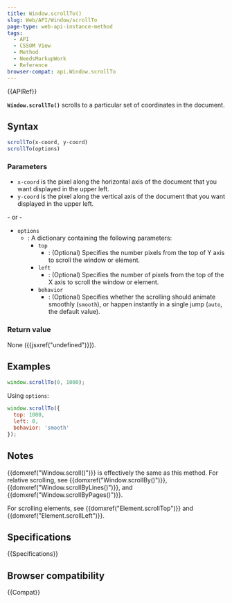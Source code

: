 ```yaml
---
title: Window.scrollTo()
slug: Web/API/Window/scrollTo
page-type: web-api-instance-method
tags:
  - API
  - CSSOM View
  - Method
  - NeedsMarkupWork
  - Reference
browser-compat: api.Window.scrollTo
---
```

{{APIRef}}

**`Window.scrollTo()`** scrolls to a particular set of
coordinates in the document.

## Syntax

```js
scrollTo(x-coord, y-coord)
scrollTo(options)
```

### Parameters

- `x-coord` is the pixel along the horizontal axis of the
  document that you want displayed in the upper left.
- `y-coord` is the pixel along the vertical axis of the document
  that you want displayed in the upper left.

\- or -

- `options`
  - : A dictionary containing the following parameters:
    - `top`
      - : (Optional) Specifies the number pixels from the top of Y axis to scroll the window or element.
    - `left`
      - : (Optional) Specifies the number of pixels from the top of the X axis to scroll the window or element.
    - `behavior`
      - : (Optional) Specifies whether the scrolling should animate smoothly (`smooth`), or happen instantly in a single jump (`auto`, the default value).

### Return value

None ({{jsxref("undefined")}}).

## Examples

```js
window.scrollTo(0, 1000);
```

Using `options`:

```js
window.scrollTo({
  top: 1000,
  left: 0,
  behavior: 'smooth'
});
```

## Notes

{{domxref("Window.scroll()")}} is effectively the same as this method. For relative
scrolling, see {{domxref("Window.scrollBy()")}}, {{domxref("Window.scrollByLines()")}},
and {{domxref("Window.scrollByPages()")}}.

For scrolling elements, see {{domxref("Element.scrollTop")}} and
{{domxref("Element.scrollLeft")}}.

## Specifications

{{Specifications}}

## Browser compatibility

{{Compat}}
